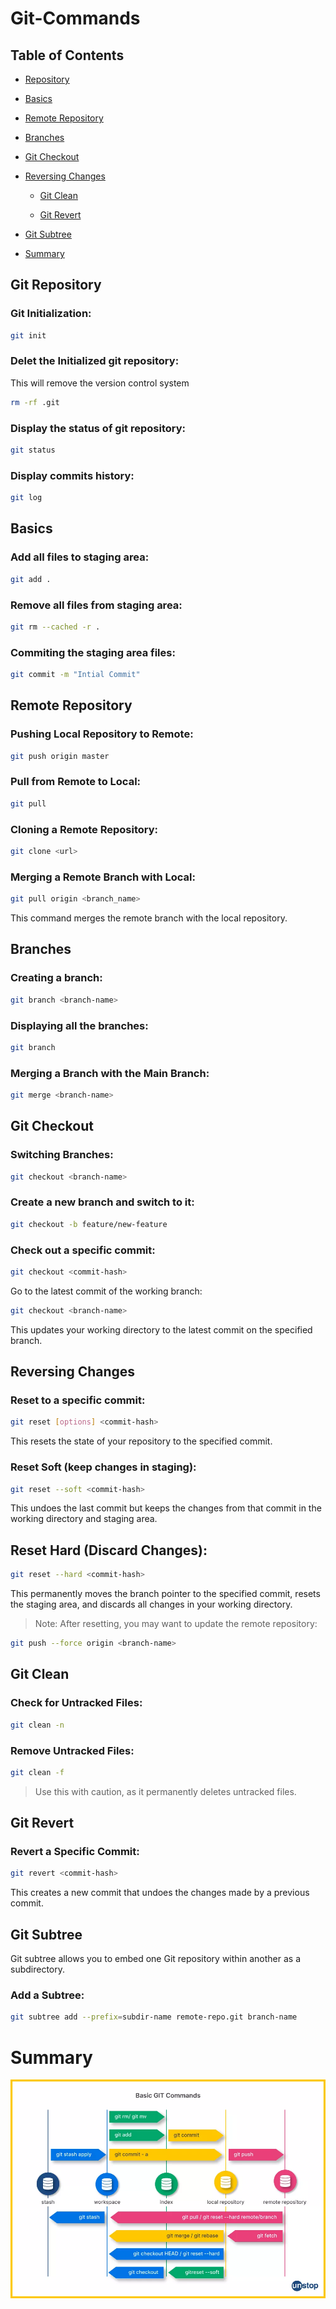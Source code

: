 # Git-Commands

## Table of Contents

- [Repository](#git-repository)

- [Basics](#basics)

- [Remote Repository](#remote-repository)

- [Branches](#branches)

- [Git Checkout](#git-checkout)

- [Reversing Changes](#reversing-changes)

  - [Git Clean](#git-clean)

  - [Git Revert](#git-revert)

- [Git Subtree](#git-subtree)

- [Summary](#summary)

## Git Repository

### Git Initialization:

```bash
git init
```

### Delet the Initialized git repository:

This will remove the version control system

```bash
rm -rf .git
```

### Display the status of git repository:

```bash
git status
```

### Display commits history:

```bash
git log
```

## Basics

### Add all files to staging area:

```bash
git add .
```

### Remove all files from staging area:

```bash
git rm --cached -r .
```

### Commiting the staging area files:

```bash
git commit -m "Intial Commit"
```

## Remote Repository

### Pushing Local Repository to Remote:

```bash
git push origin master
```

### Pull from Remote to Local:

```bash
git pull
```

### Cloning a Remote Repository:

```bash
git clone <url>
```

### Merging a Remote Branch with Local:

```bash
git pull origin <branch_name>
```

This command merges the remote branch with the local repository.

## Branches

### Creating a branch:

```bash
git branch <branch-name>
```

### Displaying all the branches:

```bash
git branch
```

### Merging a Branch with the Main Branch:

```bash
git merge <branch-name>
```

## Git Checkout

### Switching Branches:

```bash
git checkout <branch-name>
```

### Create a new branch and switch to it:

```bash
git checkout -b feature/new-feature
```

### Check out a specific commit:

```bash
git checkout <commit-hash>
```

Go to the latest commit of the working branch:

```bash
git checkout <branch-name>
```

This updates your working directory to the latest commit on the specified branch.

## Reversing Changes

### Reset to a specific commit:

```bash
git reset [options] <commit-hash>
```

This resets the state of your repository to the specified commit.

### Reset Soft (keep changes in staging):

```bash
git reset --soft <commit-hash>
```

This undoes the last commit but keeps the changes from that commit in the working directory and staging area.

## Reset Hard (Discard Changes):

```bash
git reset --hard <commit-hash>
```

This permanently moves the branch pointer to the specified commit, resets the staging area, and discards all changes in your working directory.

>Note: After resetting, you may want to update the remote repository:

```bash
git push --force origin <branch-name>
```

## Git Clean

### Check for Untracked Files:

```bash
git clean -n
```

### Remove Untracked Files:

```bash
git clean -f
```

>Use this with caution, as it permanently deletes untracked files.

## Git Revert

### Revert a Specific Commit:

```bash
git revert <commit-hash>
```

This creates a new commit that undoes the changes made by a previous commit.

## Git Subtree

Git subtree allows you to embed one Git repository within another as a subdirectory.

### Add a Subtree:

```bash
git subtree add --prefix=subdir-name remote-repo.git branch-name
```

# Summary

![Summary](./assets/summary.webp)
